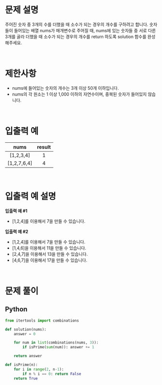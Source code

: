# 문제 설명

주어진 숫자 중 3개의 수를 더했을 때 소수가 되는 경우의 개수를 구하려고 합니다. 숫자들이 들어있는 배열 nums가 매개변수로 주어질 때, nums에 있는 숫자들 중 서로 다른 3개를 골라 더했을 때 소수가 되는 경우의 개수를 return 하도록 solution 함수를 완성해주세요.

<br />
 
# 제한사항

- nums에 들어있는 숫자의 개수는 3개 이상 50개 이하입니다.
- nums의 각 원소는 1 이상 1,000 이하의 자연수이며, 중복된 숫자가 들어있지 않습니다.

<br />
 
# 입출력 예

|    nums     | result |
| :---------: | :----: |
|  [1,2,3,4]  |   1    |
| [1,2,7,6,4] |   4    |

<br />
 
# 입출력 예 설명

**입출력 예 #1**

- [1,2,4]를 이용해서 7을 만들 수 있습니다.

**입출력 예 #2**

- [1,2,4]를 이용해서 7을 만들 수 있습니다.
- [1,4,6]을 이용해서 11을 만들 수 있습니다.
- [2,4,7]을 이용해서 13을 만들 수 있습니다.
- [4,6,7]을 이용해서 17을 만들 수 있습니다.

<br />
 
 # 문제 풀이

## Python

```py
from itertools import combinations

def solution(nums):
    answer = 0

    for num in list(combinations(nums, 3)):
        if isPrime(sum(num)): answer += 1

    return answer

def isPrime(n):
    for i in range(2, n-1):
        if n % i == 0: return False
    return True
```
